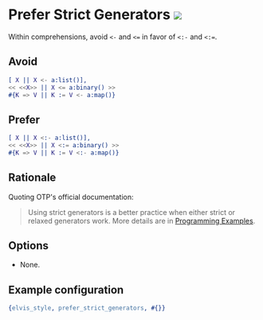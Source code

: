 # Prefer Strict Generators [![](https://img.shields.io/badge/since-4.2.0-blue)](https://github.com/inaka/elvis_core/releases/tag/4.2.0)

Within comprehensions, avoid `<-` and `<=` in favor of `<:-` and `<:=`.

## Avoid

```erlang
[ X || X <- a:list()],
<< <<X>> || X <= a:binary() >>
#{K => V || K := V <- a:map()}
```

## Prefer

```erlang
[ X || X <:- a:list()],
<< <<X>> || X <:= a:binary() >>
#{K => V || K := V <:- a:map()}
```

## Rationale

Quoting OTP's official documentation:
> Using strict generators is a better practice when either strict or relaxed generators work.
> More details are in [Programming Examples](https://www.erlang.org/doc/system/list_comprehensions).

## Options

- None.

## Example configuration

```erlang
{elvis_style, prefer_strict_generators, #{}}
```
